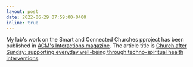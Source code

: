 ```yaml
---
layout: post
date: 2022-06-29 07:59:00-0400
inline: true
---
```


My lab's work on the Smart and Connected Churches pproject has been published in [ACM's Interactions magazine](https://dl.acm.org/magazine/interactions). The article title is [Church after Sunday: supporting everyday well-being through techno-spiritual health interventions](https://dl.acm.org/doi/10.1145/3542838).